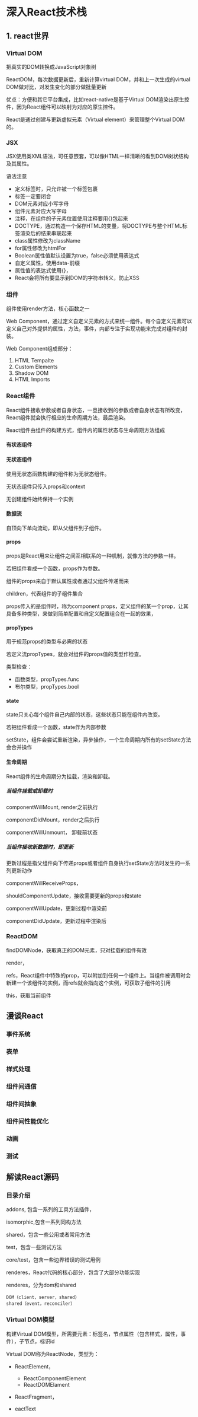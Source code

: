 # 深入React技术栈

## 1. react世界

### Virtual DOM

把真实的DOM转换成JavaScript对象树

ReactDOM，每次数据更新后，重新计算virtual DOM，并和上一次生成的virtual DOM做对比，对发生变化的部分做批量更新

优点：方便和其它平台集成，比如react-native是基于Virtual DOM渲染出原生控件，因为React组件可以映射为对应的原生控件。

React是通过创建与更新虚拟元素（Virtual element）来管理整个Virtual DOM的。

### JSX

JSX使用类XML语法，可任意嵌套，可以像HTML一样清晰的看到DOM树状结构及其属性。

语法注意

* 定义标签时，只允许被一个标签包裹
* 标签一定要闭合
* DOM元素对应小写字母
* 组件元素对应大写字母
* 注释，在组件的子元素位置使用注释要用{}包起来
* DOCTYPE，通过构造一个保存HTML的变量，将DOCTYPE与整个HTML标签渲染后的结果串联起来
* class属性修改为className
* for属性修改为htmlFor
* Boolean属性值默认设置为true，false必须使用表达式
* 自定义属性，使用data-前缀
* 属性值的表达式使用{}，
* React会将所有要显示到DOM的字符串转义，防止XSS

### 组件

组件使用render方法，核心函数之一

Web Component，通过定义自定义元素的方式来统一组件。每个自定义元素可以定义自己对外提供的属性，方法，事件，内部专注于实现功能来完成对组件的封装。

Web Component组成部分：

1. HTML Tempalte
2. Custom Elements
3. Shadow DOM
4. HTML Imports

### React组件

React组件接收参数或者自身状态，一旦接收到的参数或者自身状态有所改变，React组件就会执行相应的生命周期方法，最后渲染。

React组件由组件的构建方式，组件内的属性状态与生命周期方法组成

#### 有状态组件

#### 无状态组件

使用无状态函数构建的组件称为无状态组件。

无状态组件只传入props和context

无创建组件始终保持一个实例

#### 数据流

自顶向下单向流动，即从父组件到子组件。


#### props

props是React用来让组件之间互相联系的一种机制，就像方法的参数一样。

若把组件看成一个函数，props作为参数。

组件的props来自于默认属性或者通过父组件传递而来

children，代表组件的子组件集合

props传入的是组件时，称为component props，定义组件的某一个prop，让其具备多种类型，来做到简单配置和自定义配置组合在一起的效果，

#### propTypes

用于规范props的类型与必需的状态

若定义流propTypes，就会对组件的props值的类型作检查。

类型检查：

* 函数类型，propTypes.func
* 布尔类型，propTypes.bool

#### state

state只关心每个组件自己内部的状态，这些状态只能在组件内改变。

若把组件看成一个函数，state作为内部参数

setState，组件会尝试重新渲染，异步操作，一个生命周期内所有的setState方法会合并操作

#### 生命周期

React组件的生命周期分为挂载，渲染和卸载。

##### 当组件挂载或卸载时

componentWillMount, render之前执行

componentDidMount，render之后执行

componentWillUnmount， 卸载前状态

##### 当组件接收新数据时，即更新

更新过程是指父组件向下传递props或者组件自身执行setState方法时发生的一系列更新动作

componentWillReceiveProps，

shouldComponentUpdate，接收需要更新的props和state

componentWillUpdate，更新过程中渲染前

componentDidUpdate，更新过程中渲染后

### ReactDOM

findDOMNode，获取真正的DOM元素，只对挂载的组件有效

render，

refs，React组件中特殊的prop，可以附加到任何一个组件上。当组件被调用时会新建一个该组件的实例，而refs就会指向这个实例，可获取子组件的引用

this，获取当前组件


## 漫谈React

### 事件系统

### 表单
 
### 样式处理

### 组件间通信

### 组件间抽象

### 组件间性能优化

### 动画

### 测试

## 解读React源码

### 目录介绍

addons, 包含一系列的工具方法插件，

isomorphic,包含一系列同构方法

shared，包含一些公用或者常用方法

test，包含一些测试方法

core/test，包含一些边界错误的测试用例

renderes，React代码的核心部分，包含了大部分功能实现

renderes，分为dom和shared

	DOM（client，server，shared）
	shared（event，reconciler）

### Virtual DOM模型

构建Virtual DOM模型，所需要元素：标签名，节点属性（包含样式，属性，事件），子节点，标识id

Virtual DOM称为ReactNode，类型为：

* ReactElement，
	* ReactComponentElement
	* ReactDOMElament

* ReactFragment，

* eactText













